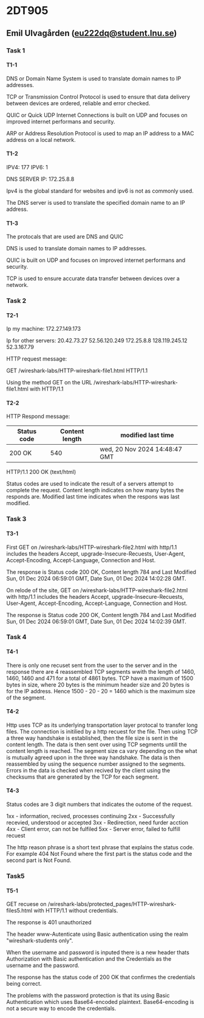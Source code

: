 # 2DT905

## Emil Ulvagården (eu222dq@student.lnu.se)

### Task 1

#### T1-1

DNS or Domain Name System is used to translate domain names to IP addresses.

TCP or Transmission Control Protocol is used to ensure that data delivery between devices are ordered, reliable and error checked.

QUIC or Quick UDP Internet Connections is built on UDP and focuses on improved internet performans and security.

ARP or Address Resolution Protocol is used to map an IP address to a MAC address on a local network.

#### T1-2

IPV4: 177
IPV6: 1

DNS SERVER IP: 172.25.8.8

Ipv4 is the global standard for websites and ipv6 is not as commonly used.

The DNS server is used to translate the specified domain name to an IP address.

#### T1-3

The protocals that are used are DNS and QUIC

DNS is used to translate domain names to IP addresses.

QUIC is built on UDP and focuses on improved internet performans and security.

TCP is used to ensure accurate data transfer between devices over a network.

### Task 2

#### T2-1

Ip my machine:
172.27.149.173

Ip for other servers:
20.42.73.27
52.56.120.249
172.25.8.8
128.119.245.12
52.3.167.79

HTTP request message:

GET /wireshark-labs/HTTP-wireshark-file1.html HTTP/1.1

Using the method GET on the URL /wireshark-labs/HTTP-wireshark-file1.html with HTTP/1.1

#### T2-2

HTTP Respond message:

|Status code |Content length|modified last time|
|-|-|-|
|200 OK|540|wed, 20 Nov 2024 14:48:47 GMT|

HTTP/1.1 200 OK (text/html)

Status codes are used to indicate the result of a servers attempt to complete the request. Content length indicates on how many bytes the responds are. Modified last time indicates when the respons was last modified.

### Task 3

#### T3-1

First GET on /wireshark-labs/HTTP-wireshark-file2.html with http/1.1 includes the headers Accept, upgrade-Insecure-Recuests, User-Agent, Accept-Encoding, Accept-Language, Connection and Host.

The response is Status code 200 OK, Content length 784 and Last Modified Sun, 01 Dec 2024 06:59:01 GMT, Date Sun, 01 Dec 2024 14:02:28 GMT.

On relode of the site, GET on /wireshark-labs/HTTP-wireshark-file2.html with http/1.1 includes the headers Accept, upgrade-Insecure-Recuests, User-Agent, Accept-Encoding, Accept-Language, Connection and Host.

The response is Status code 200 OK, Content length 784 and Last Modified Sun, 01 Dec 2024 06:59:01 GMT, Date Sun, 01 Dec 2024 14:02:39 GMT.

### Task 4

#### T4-1

There is only one recuset sent from the user to the server and in the response there are 4 reassembled TCP segments wwith the length of 1460, 1460, 1460 and 471 for a total of 4861 bytes. TCP have a maximum of 1500 bytes in size, where 20 bytes is the minimum header size and 20 bytes is for the IP address. Hence 1500 - 20 - 20 = 1460 which is the maximum size of the segment.

#### T4-2

Http uses TCP as its underlying transportation layer protocal to transfer long files. The connection is initilied by a http recuest for the file. Then using TCP a three way handshake is established, then the file size is sent in the content length. The data is then sent over using TCP segments untill the content length is reached. The segment size ca vary depending on the what is mutually agreed upon in the three way handshake. The data is then reassembled by using the sequence number assigned to the segments. Errors in the data is checked when recived by the client using the checksums that are generated by the TCP for each segment.

#### T4-3

Status codes are 3 digit numbers that indicates the outome of the request.

1xx - information, recived, processes continuing
2xx - Successfully recevied, understood or accepted
3xx - Redirection, need furder acction
4xx - Client error, can not be fulfiled
5xx - Server error, failed to fulfill recuest

The http reason phrase is a short text phrase that explains the status code. For example 404 Not Found where the first part is the status code and the second part is Not Found.

### Task5

#### T5-1

GET recuese on /wireshark-labs/protected_pages/HTTP-wireshark-files5.html with HTTP/1.1 without credentials.

The response is 401 unauthorized

The header www-Autenticate using Basic authentication using the realm "wireshark-students only".

When the username and password is inputed there is a new header thats Authorization with Basic authentication and the Credentials as the username and the password.

The response has the status code of 200 OK that confirmes the credentials being correct.

The problems with the password protection is that its using Basic Authentication which uses Base64-encoded plaintext. Base64-encoding is not a secure way to encode the credentials.
